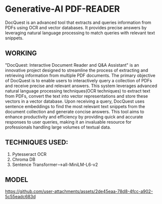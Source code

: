 # Generative-AI PDF-READER
DocQuest is an advanced tool that extracts and queries information from PDFs using OCR and vector databases. It provides precise answers by leveraging natural language processing to match queries with relevant text snippets.

## WORKING
"DocQuest: Interactive Document Reader and Q&A Assistant" is an innovative project designed to streamline the process of extracting and retrieving information from multiple PDF documents. The primary objective of DocQuest is to enable users to interactively query a collection of PDFs and receive precise and relevant answers. This system leverages advanced natural language processing techniques(OCR techniques)  to extract text from PDFs, convert the text into vector representations and store these vectors in a vector database. Upon receiving a query, DocQuest uses sentence embeddings to find the most relevant text snippets from the document collection and generate concise answers. This tool aims to enhance productivity and efficiency by providing quick and accurate responses to user queries, making it an invaluable resource for professionals handling large volumes of textual data. 
## TECHNIQUES USED:
<ol>
  <li>Pytesseract OCR </li>
  <li>Chroma DB</li>
  <li>Sentence Transformer-->all-MiniLM-L6-v2 
</li>
</ol> 

## MODEL

https://github.com/user-attachments/assets/2de45eaa-78d8-4fcc-a902-5c55eadc683d

